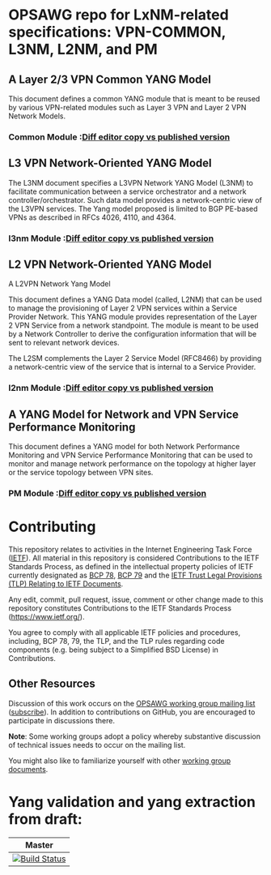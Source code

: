 # OPSAWG repo for LxNM-related specifications: VPN-COMMON, L3NM, L2NM, and PM

##  A Layer 2/3 VPN Common YANG Model
This document defines a common YANG module that is meant to be reused
   by various VPN-related modules such as Layer 3 VPN and Layer 2 VPN
   Network Models.

### Common Module :[Diff editor copy vs published version](https://www.ietf.org/rfcdiff?url1=draft-ietf-opsawg-vpn-common&url2=https://raw.githubusercontent.com/IETF-OPSAWG-WG/lxnm/master/I-D-vpn-common/draft-ietf-opsawg-vpn-common.txt)

## L3 VPN Network-Oriented YANG Model

The L3NM document specifies a L3VPN Network YANG Model (L3NM) to facilitate communication 
between a service orchestrator and a network
   controller/orchestrator.  Such data model provides a network-centric
   view of the L3VPN services.  The Yang model proposed is limited to
   BGP PE-based VPNs as described in RFCs 4026, 4110, and 4364.
  
### l3nm Module :[Diff editor copy vs published version](https://www.ietf.org/rfcdiff?url1=draft-ietf-opsawg-l3sm-l3nm&url2=https://raw.githubusercontent.com/IETF-OPSAWG-WG/lxnm/master/I-D-L3NM/draft-ietf-opsawg-l3sm-l3nm.txt)
   
## L2 VPN Network-Oriented YANG Model
A L2VPN Network Yang Model

This document defines a YANG Data model (called, L2NM) that can be used to manage the provisioning of Layer 2 VPN services within a Service Provider Network. This YANG module provides representation of the Layer 2 VPN Service from a network standpoint. The module is meant to be used by a Network Controller to derive the configuration information that will be sent to relevant network devices.

The L2SM complements the Layer 2 Service Model (RFC8466) by providing a network-centric view of the service that is internal to a Service Provider.

### l2nm Module :[Diff editor copy vs published version](https://www.ietf.org/rfcdiff?url1=draft-ietf-opsawg-l2nm&url2=https://raw.githubusercontent.com/IETF-OPSAWG-WG/lxnm/master/I-D-L2NM/draft-ietf-opsawg-l2nm.txt)

##  A YANG Model for Network and VPN Service Performance Monitoring
This document defines a YANG model for
   both Network Performance Monitoring and VPN Service Performance
   Monitoring that can be used to monitor and manage network performance
   on the topology at higher layer or the service topology between VPN
   sites.
   
### PM Module :[Diff editor copy vs published version](https://www.ietf.org/rfcdiff?url1=draft-ietf-opsawg-yang-vpn-service-pm&url2=https://raw.githubusercontent.com/IETF-OPSAWG-WG/lxnm/master/I-D-vpn-pm/draft-ietf-opsawg-yang-vpn-service-pm.txt)


# Contributing

This repository relates to activities in the Internet Engineering Task Force
([IETF](https://www.ietf.org/)). All material in this repository is considered
Contributions to the IETF Standards Process, as defined in the intellectual
property policies of IETF currently designated as
[BCP 78](https://www.rfc-editor.org/info/bcp78),
[BCP 79](https://www.rfc-editor.org/info/bcp79) and the
[IETF Trust Legal Provisions (TLP) Relating to IETF Documents](http://trustee.ietf.org/trust-legal-provisions.html).

Any edit, commit, pull request, issue, comment or other change made to this
repository constitutes Contributions to the IETF Standards Process
(https://www.ietf.org/).

You agree to comply with all applicable IETF policies and procedures, including,
BCP 78, 79, the TLP, and the TLP rules regarding code components (e.g. being
subject to a Simplified BSD License) in Contributions.


## Other Resources

Discussion of this work occurs on the
[OPSAWG working group mailing list](https://mailarchive.ietf.org/arch/browse/opsawg/)
([subscribe](https://www.ietf.org/mailman/listinfo/opsawg)).  In addition to
contributions on GitHub, you are encouraged to participate in discussions there.

**Note**: Some working groups adopt a policy whereby substantive discussion of
technical issues needs to occur on the mailing list.

You might also like to familiarize yourself with other
[working group documents](https://datatracker.ietf.org/wg/opsawg/documents/).

  
# Yang validation and yang extraction from draft:

| **Master**  
|:---:|
| [![Build Status](https://travis-ci.org/IETF-OPSAWG-WG/l3nm.svg?branch=master)](https://travis-ci.org/IETF-OPSAWG-WG/l3nm.svg?branch=master) |


